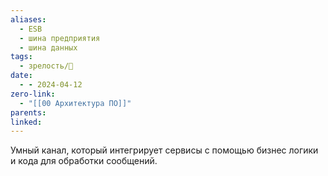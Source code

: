 ```yaml
---
aliases:
  - ESB
  - шина предприятия
  - шина данных
tags:
  - зрелость/🌱
date:
  - - 2024-04-12
zero-link:
  - "[[00 Архитектура ПО]]"
parents: 
linked:
---
```

Умный канал, который интегрирует сервисы с помощью бизнес логики и кода для обработки сообщений.
